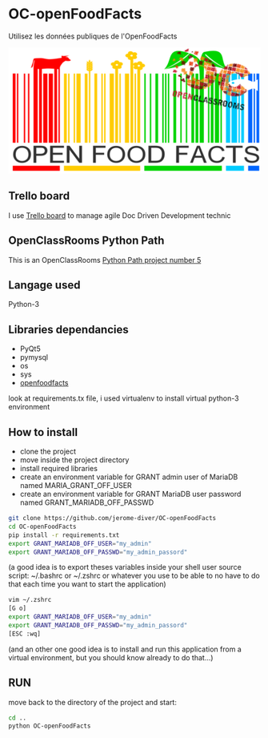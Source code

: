 # OC-openFoodFacts
Utilisez les données publiques de l'OpenFoodFacts

![OpenFoodFacts + OC](assets/images/openfoodfacts+oc.png)

## Trello board
I use [Trello board](https://trello.com/b/2EKEGLIA/oc-python-projet-5-openfoodfacts) to manage agile Doc Driven Development technic

## OpenClassRooms Python Path
This is an OpenClassRooms [Python Path project number 5](https://openclassrooms.com/fr/projects/157/assignment)

## Langage used
Python-3

## Libraries dependancies
- PyQt5
- pymysql
- os
- sys
- [openfoodfacts](https://github.com/openfoodfacts/openfoodfacts-python)

look at requirements.tx file, i used virtualenv to install virtual python-3 environment

## How to install

- clone the project
- move inside the project directory
- install required libraries
- create an environment variable for GRANT admin user of MariaDB named 
MARIA_GRANT_OFF_USER
- create an environment variable for GRANT MariaDB user password named 
GRANT_MARIADB_OFF_PASSWD
```bash
git clone https://github.com/jerome-diver/OC-openFoodFacts
cd OC-openFoodFacts
pip install -r requirements.txt
export GRANT_MARIADB_OFF_USER="my_admin"
export GRANT_MARIADB_OFF_PASSWD="my_admin_passord"
```
(a good idea is to export theses variables inside your shell user source 
script: ~/.bashrc or ~/.zshrc or whatever you use to be able to no have to 
do that each time you want to start the application)
```bash
vim ~/.zshrc
[G o]
export GRANT_MARIADB_OFF_USER="my_admin"
export GRANT_MARIADB_OFF_PASSWD="my_admin_passord"
[ESC :wq]
```
(and an other one good idea is to install and run this application from a 
virtual environment, but you should know already to do that...)

## RUN
move back to the directory of the project and start:
```bash
cd ..
python OC-openFoodFacts
```

